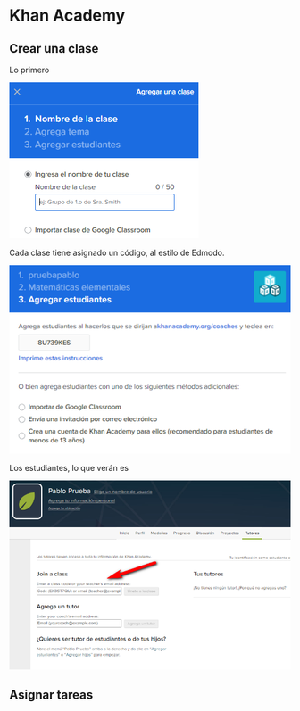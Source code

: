 # Khan Academy



## Crear una clase

Lo primero

![](/redes-sociales/assets/khan01.png)

Cada clase tiene asignado un código, al estilo de Edmodo.

![](/redes-sociales/assets/khan02.png)

Los estudiantes, lo que verán es

![](/redes-sociales/assets/khan03.png)

## Asignar tareas



